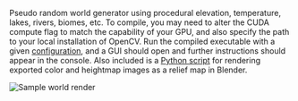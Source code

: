 Pseudo random world generator using procedural elevation, temperature, lakes, rivers, biomes, etc.
To compile, you may need to alter the CUDA compute flag to match the capability of your GPU, and also specify the path to your local installation of OpenCV.
Run the compiled executable with a given [configuration](config/earth_from_orbit.json), and a GUI should open and further instructions should appear in the console.
Also included is a [Python script](hillshade_render.py) for rendering exported color and heightmap images as a relief map in Blender.

![Sample world render](https://www.rharel.com/world-9.fe5a8368.jpeg)
